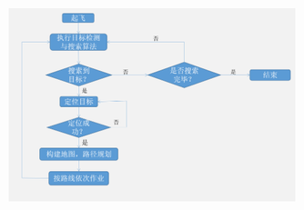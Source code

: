 ![image](https://github.com/jiaozi12/Competition-Works/blob/master/2019%E5%B9%B4%EF%BC%88%E7%AC%AC12%E5%B1%8A%EF%BC%89%E4%B8%AD%E5%9B%BD%E5%A4%A7%E5%AD%A6%E7%94%9F%E8%AE%A1%E7%AE%97%E6%9C%BA%E8%AE%BE%E8%AE%A1%E5%A4%A7%E8%B5%9B/Image/%E5%B7%A5%E4%BD%9C%E6%B5%81%E7%A8%8B%E5%9B%BE.png)
